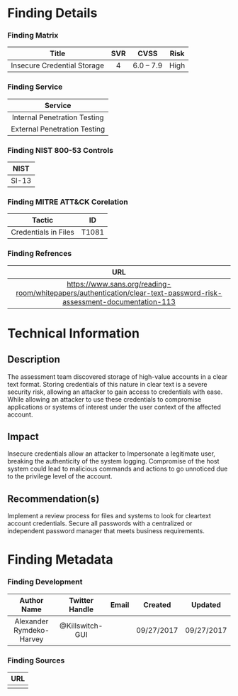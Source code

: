 # Finding Details 

### Finding Matrix
| Title  | SVR  |  CVSS  | Risk |
|:-:|:-:|:-:|:-:|
|  Insecure Credential Storage | 4  | 6.0 – 7.9  |  High |

### Finding Service
| Service  |
|:-:|
| Internal Penetration Testing  |
| External Penetration Testing  |

### Finding NIST 800-53 Controls
| NIST  |
|:-:|
| SI-13 |


### Finding MITRE ATT&CK Corelation
| Tactic | ID |
|:-:|:-:|
| Credentials in Files | T1081 |

### Finding Refrences
| URL |
|:-:|
|https://www.sans.org/reading-room/whitepapers/authentication/clear-text-password-risk-assessment-documentation-113  |
 
# Technical Information

## Description 
The assessment team discovered storage of high-value accounts in a clear text format. Storing credentials of this nature in clear text is a severe security risk, allowing an attacker to gain access to credentials with ease. While allowing an attacker to use these credentials to compromise applications or systems of interest under the user context of the affected account. 

## Impact
Insecure credentials allow an attacker to Impersonate a legitimate user, breaking the authenticity of the system logging. Compromise of the host system could lead to malicious commands and actions to go unnoticed due to the privilege level of the account. 

## Recommendation(s)
Implement a review process for files and systems to look for cleartext account credentials. Secure all passwords with a centralized or independent password manager that meets business requirements.

# Finding Metadata
### Finding Development
| Author Name | Twitter Handle | Email | Created | Updated |
|:-:|:-:|:-:|:-:|:-:|
| Alexander Rymdeko-Harvey | @Killswitch-GUI |  | 09/27/2017 | 09/27/2017 |

### Finding Sources
| URL | 
|:-:|
|  |
